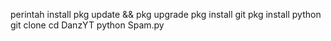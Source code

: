 perintah install
pkg update && pkg upgrade
pkg install git
pkg install python
git clone
cd DanzYT
python Spam.py
